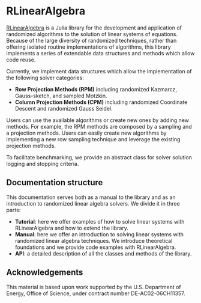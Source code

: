 # RLinearAlgebra

[RLinearAlgebra](https://github.com/numlinalg/RLinearAlgebra.jl) is a Julia library for the development and application of randomized algorithms to the solution of linear systems of equations. Because of the large diversity of randomized techniques, rather than offering isolated routine implementations of algorithms, this library implements a series of extendable data structures and methods which allow code reuse.

Currently, we implement data structures which allow the implementation of the following solver categories:

* **Row Projection Methods (RPM)** including randomized Kazmarcz, Gauss-sketch, and sampled Motzkin.
* **Column Projection Methods (CPM)** including randomized Coordinate Descent and randomized Gauss Seidel.

Users can use the available algorithms or create new ones by adding new methods. For example, the RPM methods are composed by a sampling and a projection methods. Users can easily create new algorithms by implementing a new row sampling technique and leverage the existing projection methods.

To facilitate benchmarking, we provide an abstract class for solver solution logging and stopping criteria.

## Documentation structure

This documentation serves both as a manual to the library and as an introduction to randomized linear algebra solvers. We divide it in three parts:

* **Tutorial**: here we offer examples of how to solve linear systems with RLinearAlgebra and how to extend the library.
* **Manual**: here we offer an introduction to solving linear systems with randomized linear algebra techniques. We introduce theoretical foundations and we provide code examples with RLinearAlgebra.
* **API**: a detailed description of all the classes and methods of the library.

## Acknowledgements
This material is based upon work supported by the U.S. Department of Energy, Office of Science, under contract number DE-AC02-06CH11357.
